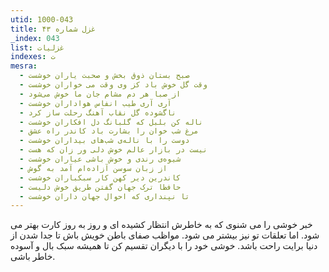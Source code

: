 ```yaml
---
utid: 1000-043
title: غزل شماره ۴۳
_index: 043
list: غزلیات
indexes: ت
mesra:
  - صبح بستان ذوق بخش و صحبت یاران خوشست
  - وقت گل خوش باد کز وی وقت می خواران خوشست
  - از صبا هر دم مشام جان ما خوش می‌شود
  - آری آری طیب انفاس هواداران خوشست
  - ناگشوده گل نقاب آهنگ رحلت ساز کرد
  - ناله کن بلبل که گلبانگ دل افکاران خوشست
  - مرغ شب خوان را بشارت باد کاندر راه عشق
  - دوست را با ناله‌ی شب‌های بیداران خوشست
  - نیست در بازار عالم خوش دلی ور زان که هست
  - شیوه‌ی رندی و خوش باشی عیاران خوشست
  - از زبان سوسن آزاده‌ام آمد به گوش
  - کاندرین دیر کهن کار سبکباران خوشست
  - حافظا ترک جهان گفتن طریق خوش دلیست
  - تا نپنداری که احوال جهان داران خوشست
---
```

خبر خوشی را می شنوی که به خاطرش انتظار کشیده ای و روز به روز کارت بهتر می شود. اما تعلقات تو نیز بیشتر می شود. مواظب صفای باطن خویش باش تا جدا شدن از دنیا برایت راحت باشد. خوشی خود را با دیگران تقسیم کن تا همیشه سبک بال و آسوده خاطر باشی.
